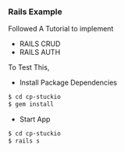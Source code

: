 ### Rails Example

Followed A Tutorial to implement 
- RAILS CRUD
- RAILS AUTH

To Test This, 
- Install Package Dependencies

```sh
$ cd cp-stuckio
$ gem install
```

- Start App
```sh
$ cd cp-stuckio
$ rails s
```
